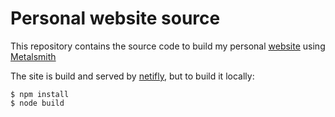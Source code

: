 # Personal website source

This repository contains the source code to build my personal [website](https://timorohrer.com) using [Metalsmith](https://metalsmith.io/)

The site is build and served by [netifly](https://www.netlify.com/), but to build it locally:

    $ npm install
    $ node build
